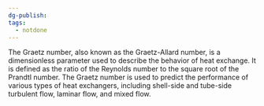 ```yaml
---
dg-publish: 
tags:
  - notdone
---
```

The Graetz number, also known as the Graetz-Allard number, is a dimensionless parameter used to describe the behavior of heat exchange. It is defined as the ratio of the Reynolds number to the square root of the Prandtl number. The Graetz number is used to predict the performance of various types of heat exchangers, including shell-side and tube-side turbulent flow, laminar flow, and mixed flow.️